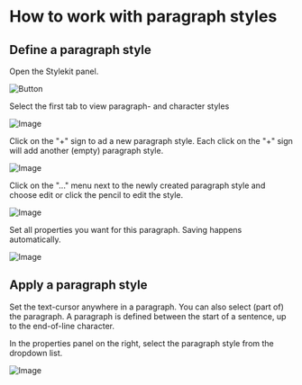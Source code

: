 # How to work with paragraph styles

## Define a paragraph style

Open the Stylekit panel.

![Button](https://chilipublishdocs.imgix.net/GraFx_studio/how_to/ps_1.png)

Select the first tab to view paragraph- and character styles

![Image](https://chilipublishdocs.imgix.net/GraFx_studio/how_to/ps_2.png)

Click on the "+" sign to ad a new paragraph style.
Each click on the "+" sign will add another (empty) paragraph style.

![Image](https://chilipublishdocs.imgix.net/GraFx_studio/how_to/ps_3.png)

Click on the "..." menu next to the newly created paragraph style and choose edit or click the pencil to edit the style.

![Image](https://chilipublishdocs.imgix.net/GraFx_studio/how_to/ps_4.png)

Set all properties you want for this paragraph. Saving happens automatically.

![Image](https://chilipublishdocs.imgix.net/GraFx_studio/how_to/ps_5.png)

## Apply a paragraph style

Set the text-cursor anywhere in a paragraph. You can also select (part of) the paragraph.
A paragraph is defined between the start of a sentence, up to the end-of-line character.

In the properties panel on the right, select the paragraph style from the dropdown list.

![Image](https://chilipublishdocs.imgix.net/GraFx_studio/how_to/ps_6.png)
